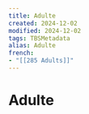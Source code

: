 ```yaml
---
title: Adulte
created: 2024-12-02
modified: 2024-12-02
tags: TBSMetadata
alias: Adulte
french:
- "[[285 Adults]]"
---
```

# Adulte
